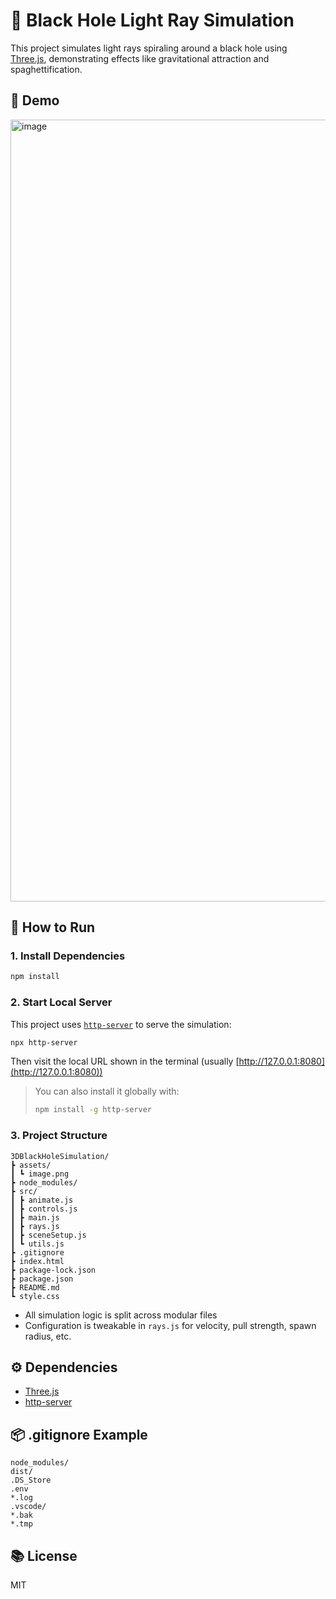 # 🌌 Black Hole Light Ray Simulation

This project simulates light rays spiraling around a black hole using [Three.js](https://threejs.org/), demonstrating effects like gravitational attraction and spaghettification.

## 💽 Demo

<img width="2560" height="1251" alt="image" src="https://github.com/user-attachments/assets/ddcca326-b529-46b1-80c7-b0f2024c0d13" />


## 🚀 How to Run

### 1. Install Dependencies

```bash
npm install
```

### 2. Start Local Server

This project uses [`http-server`](https://www.npmjs.com/package/http-server) to serve the simulation:

```bash
npx http-server
```

Then visit the local URL shown in the terminal (usually [http://127.0.0.1:8080](http://127.0.0.1:8080))

> You can also install it globally with:
>
> ```bash
> npm install -g http-server
> ```

### 3. Project Structure

```
3DBlackHoleSimulation/
┣ assets/
┃ ┗ image.png
┣ node_modules/
┣ src/
┃ ┣ animate.js
┃ ┣ controls.js
┃ ┣ main.js
┃ ┣ rays.js
┃ ┣ sceneSetup.js
┃ ┗ utils.js
┣ .gitignore
┣ index.html
┣ package-lock.json
┣ package.json
┣ README.md
┗ style.css
```

* All simulation logic is split across modular files
* Configuration is tweakable in `rays.js` for velocity, pull strength, spawn radius, etc.

## ⚙️ Dependencies

* [Three.js](https://threejs.org/)
* [http-server](https://www.npmjs.com/package/http-server)

## 📦 .gitignore Example

```
node_modules/
dist/
.DS_Store
.env
*.log
.vscode/
*.bak
*.tmp
```

## 📚 License

MIT
